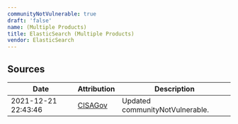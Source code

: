 ```yaml
---
communityNotVulnerable: true
draft: 'false'
name: (Multiple Products)
title: ElasticSearch (Multiple Products)
vendor: ElasticSearch
---
```





## Sources
| Date | Attribution | Description |
| --- | --- | --- |
| 2021-12-21 22:43:46 | [CISAGov](https://raw.githubusercontent.com/cisagov/log4j-affected-db/develop/README.md) | Updated communityNotVulnerable.  |
